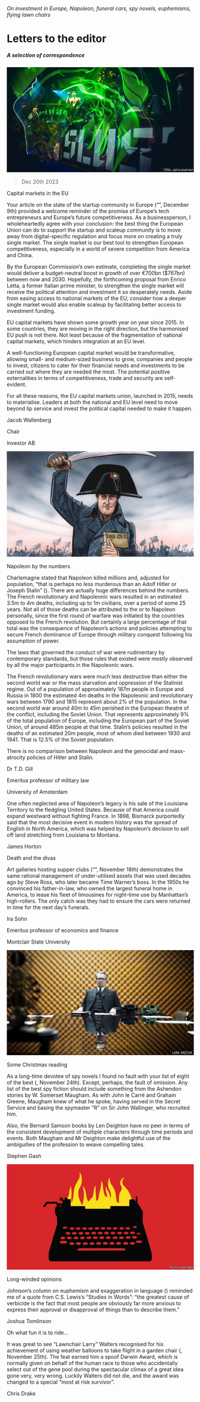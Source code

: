 ###### On investment in Europe, Napoleon, funeral cars, spy novels, euphemisms, flying lawn chairs

# Letters to the editor 

##### A selection of correspondence 

![image](images/20231209_WBP503.jpg) 

> Dec 20th 2023 


Capital markets in the EU

Your article on the state of the startup community in Europe (“”, December 9th) provided a welcome reminder of the promise of Europe’s tech entrepreneurs and Europe’s future competitiveness. As a businessperson, I wholeheartedly agree with your conclusion: the best thing the European Union can do to support the startup and scaleup community is to move away from digital-specific regulation and focus more on creating a truly single market. The single market is our best tool to strengthen European competitiveness, especially in a world of severe competition from America and China. 

By the European Commission’s own estimate, completing the single market would deliver a budget-neutral boost in growth of over €700bn ($767bn) between now and 2030. Hopefully, the forthcoming proposal from Enrico Letta, a former Italian prime minister, to strengthen the single market will receive the political attention and investment it so desperately needs. Aside from easing access to national markets of the EU, consider how a deeper single market would also enable scaleup by facilitating better access to investment funding.

EU capital markets have shown some growth year on year since 2015. In some countries, they are moving in the right direction, but the harmonised EU push is not there. Not least because of the fragmentation of national capital markets, which hinders integration at an EU level.

A well-functioning European capital market would be transformative, allowing small- and medium-sized business to grow, companies and people to invest, citizens to cater for their financial needs and investments to be carried out where they are needed the most. The potential positive externalities in terms of competitiveness, trade and security are self-evident. 

For all these reasons, the EU capital markets union, launched in 2015, needs to materialise. Leaders at both the national and EU level need to move beyond lip service and invest the political capital needed to make it happen. 

Jacob Wallenberg

Chair

Investor AB


![image](images/20231125_EUD000.jpg) 


Napoleon by the numbers

Charlemagne stated that Napoleon killed millions and, adjusted for population, “that is perhaps no less murderous than an Adolf Hitler or Joseph Stalin” (). There are actually huge differences behind the numbers. The French revolutionary and Napoleonic wars resulted in an estimated 3.5m to 4m deaths, including up to 1m civilians, over a period of some 25 years. Not all of those deaths can be attributed to the  or to Napoleon personally, since the first round of warfare was initiated by the countries opposed to the French revolution. But certainly a large percentage of that total was the consequence of Napoleon’s actions and policies attempting to secure French dominance of Europe through military conquest following his assumption of power.

The laws that governed the conduct of war were rudimentary by contemporary standards, but those rules that existed were mostly observed by all the major participants in the Napoleonic wars. 

The French revolutionary wars were much less destructive than either the second world war or the mass starvation and oppression of the Stalinist regime. Out of a population of approximately 187m people in Europe and Russia in 1800 the estimated 4m deaths in the Napoleonic and revolutionary wars between 1790 and 1815 represent about 2% of the population. In the second world war around 40m to 45m perished in the European theatre of the conflict, including the Soviet Union. That represents approximately 9% of the total population of Europe, including the European part of the Soviet Union, of around 485m people at that time. Stalin’s policies resulted in the deaths of an estimated 20m people, most of whom died between 1930 and 1941. That is 12.5% of the Soviet population. 

There is no comparison between Napoleon and the genocidal and mass-atrocity policies of Hitler and Stalin.

Dr T.D. Gill

Emeritus professor of military law

University of Amsterdam

One often neglected area of Napoleon’s legacy is his sale of the Louisiana Territory to the fledgling United States. Because of that America could expand westward without fighting France. In 1898, Bismarck purportedly said that the most decisive event in modern history was the spread of English in North America, which was helped by Napoleon’s decision to sell off land stretching from Louisiana to Montana. 

James Horton


Death and the divas

Art galleries hosting supper clubs (“”, November 18th) demonstrates the same rational management of under-utilised assets that was used decades ago by Steve Ross, who later became Time Warner’s boss. In the 1950s he convinced his father-in-law, who owned the largest funeral home in America, to lease his fleet of limousines for night-time use by Manhattan’s high-rollers. The only catch was they had to ensure the cars were returned in time for the next day’s funerals.

Ira Sohn

Emeritus professor of economics and finance

Montclair State University


![image](images/20231125_BLP505.jpg) 


Some Christmas reading

As a long-time devotee of spy novels I found no fault with your list of eight of the best (, November 24th). Except, perhaps, the fault of omission. Any list of the best spy fiction should include something from the Ashendon stories by W. Somerset Maugham. As with John le Carré and Graham Greene, Maugham knew of what he spoke, having served in the Secret Service and basing the spymaster “R” on Sir John Wallinger, who recruited him. 

Also, the Bernard Samson books by Len Deighton have no peer in terms of the consistent development of multiple characters through time periods and events. Both Maugham and Mr Deighton make delightful use of the ambiguities of the profession to weave compelling tales. 

Stephen Gash


![image](images/20231125_CUD001.jpg) 


Long-winded opinions

Johnson’s column on euphemism and exaggeration in language () reminded me of a quote from C.S. Lewis’s “Studies in Words”: “the greatest cause of verbicide is the fact that most people are obviously far more anxious to express their approval or disapproval of things than to describe them.”

Joshua Tomlinson


Oh what fun it is to ride…

It was great to see “Lawnchair Larry” Walters recognised for his achievement of using weather balloons to take flight in a garden chair (, November 25th). The feat earned him a spoof Darwin Award, which is normally given on behalf of the human race to those who accidentally select out of the gene pool during the spectacular climax of a great idea gone very, very wrong. Luckily Walters did not die, and the award was changed to a special “most at risk survivor”. 

Chris Drake



